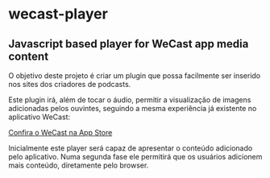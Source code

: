 wecast-player
=============

Javascript based player for WeCast app media content
----------------------------------------------------

O objetivo deste projeto é criar um plugin que possa facilmente ser inserido nos sites dos criadores de podcasts.

Este plugin irá, além de tocar o áudio, permitir a visualização de imagens adicionadas pelos ouvintes, seguindo a mesma experiência já existente no aplicativo WeCast:

[Confira o WeCast na App Store](https://itunes.apple.com/br/app/wecast-podcasts/id521335484?mt=8 "WeCast para iOS")

Inicialmente este player será capaz de apresentar o conteúdo adicionado pelo aplicativo. Numa segunda fase ele permitirá que os usuários adicionem mais conteúdo, diretamente pelo browser.
